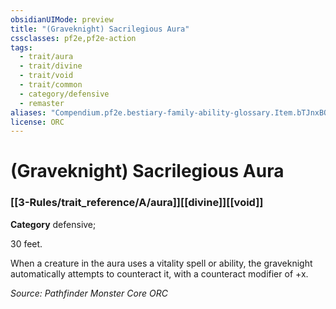 ```yaml
---
obsidianUIMode: preview
title: "(Graveknight) Sacrilegious Aura"
cssclasses: pf2e,pf2e-action
tags:
  - trait/aura
  - trait/divine
  - trait/void
  - trait/common
  - category/defensive
  - remaster
aliases: "Compendium.pf2e.bestiary-family-ability-glossary.Item.bTJnxBQjr7G8yr30"
license: ORC
---
```

# (Graveknight) Sacrilegious Aura

### [[3-Rules/trait_reference/A/aura]][[divine]][[void]]

**Category** defensive; 




30 feet.

When a creature in the aura uses a vitality spell or ability, the graveknight automatically attempts to counteract it, with a counteract modifier of +x.

*Source: Pathfinder Monster Core*
*ORC*